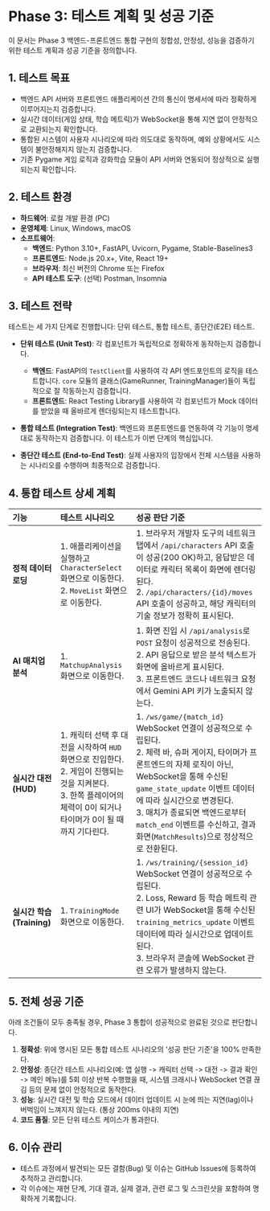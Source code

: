 # Phase 3: 테스트 계획 및 성공 기준

이 문서는 Phase 3 백엔드-프론트엔드 통합 구현의 정합성, 안정성, 성능을 검증하기 위한 테스트 계획과 성공 기준을 정의합니다.

## 1. 테스트 목표

*   백엔드 API 서버와 프론트엔드 애플리케이션 간의 통신이 명세서에 따라 정확하게 이루어지는지 검증합니다.
*   실시간 데이터(게임 상태, 학습 메트릭)가 WebSocket을 통해 지연 없이 안정적으로 교환되는지 확인합니다.
*   통합된 시스템이 사용자 시나리오에 따라 의도대로 동작하며, 예외 상황에서도 시스템이 불안정해지지 않는지 검증합니다.
*   기존 Pygame 게임 로직과 강화학습 모듈이 API 서버와 연동되어 정상적으로 실행되는지 확인합니다.

## 2. 테스트 환경

*   **하드웨어**: 로컬 개발 환경 (PC)
*   **운영체제**: Linux, Windows, macOS
*   **소프트웨어**:
    *   **백엔드**: Python 3.10+, FastAPI, Uvicorn, Pygame, Stable-Baselines3
    *   **프론트엔드**: Node.js 20.x+, Vite, React 19+
    *   **브라우저**: 최신 버전의 Chrome 또는 Firefox
    *   **API 테스트 도구**: (선택) Postman, Insomnia

## 3. 테스트 전략

테스트는 세 가지 단계로 진행합니다: 단위 테스트, 통합 테스트, 종단간(E2E) 테스트.

*   **단위 테스트 (Unit Test)**: 각 컴포넌트가 독립적으로 정확하게 동작하는지 검증합니다.
    *   **백엔드**: FastAPI의 `TestClient`를 사용하여 각 API 엔드포인트의 로직을 테스트합니다. `core` 모듈의 클래스(GameRunner, TrainingManager)들이 독립적으로 잘 작동하는지 검증합니다.
    *   **프론트엔드**: React Testing Library를 사용하여 각 컴포넌트가 Mock 데이터를 받았을 때 올바르게 렌더링되는지 테스트합니다.

*   **통합 테스트 (Integration Test)**: 백엔드와 프론트엔드를 연동하여 각 기능이 명세대로 동작하는지 검증합니다. 이 테스트가 이번 단계의 핵심입니다.

*   **종단간 테스트 (End-to-End Test)**: 실제 사용자의 입장에서 전체 시스템을 사용하는 시나리오를 수행하며 최종적으로 검증합니다.

## 4. 통합 테스트 상세 계획

| 기능 | 테스트 시나리오 | 성공 판단 기준 |
| :--- | :--- | :--- |
| **정적 데이터 로딩** | 1. 애플리케이션을 실행하고 `CharacterSelect` 화면으로 이동한다.<br>2. `MoveList` 화면으로 이동한다. | 1. 브라우저 개발자 도구의 네트워크 탭에서 `/api/characters` API 호출이 성공(200 OK)하고, 응답받은 데이터로 캐릭터 목록이 화면에 렌더링된다.<br>2. `/api/characters/{id}/moves` API 호출이 성공하고, 해당 캐릭터의 기술 정보가 정확히 표시된다. |
| **AI 매치업 분석** | 1. `MatchupAnalysis` 화면으로 이동한다. | 1. 화면 진입 시 `/api/analysis`로 `POST` 요청이 성공적으로 전송된다.<br>2. API 응답으로 받은 분석 텍스트가 화면에 올바르게 표시된다.<br>3. 프론트엔드 코드나 네트워크 요청에서 Gemini API 키가 노출되지 않는다. |
| **실시간 대전 (HUD)** | 1. 캐릭터 선택 후 대전을 시작하여 `HUD` 화면으로 진입한다.<br>2. 게임이 진행되는 것을 지켜본다.<br>3. 한쪽 플레이어의 체력이 0이 되거나 타이머가 0이 될 때까지 기다린다. | 1. `/ws/game/{match_id}` WebSocket 연결이 성공적으로 수립된다.<br>2. 체력 바, 슈퍼 게이지, 타이머가 프론트엔드의 자체 로직이 아닌, WebSocket을 통해 수신된 `game_state_update` 이벤트 데이터에 따라 실시간으로 변경된다.<br>3. 매치가 종료되면 백엔드로부터 `match_end` 이벤트를 수신하고, 결과 화면(`MatchResults`)으로 정상적으로 전환된다. |
| **실시간 학습 (Training)** | 1. `TrainingMode` 화면으로 이동한다. | 1. `/ws/training/{session_id}` WebSocket 연결이 성공적으로 수립된다.<br>2. Loss, Reward 등 학습 메트릭 관련 UI가 WebSocket을 통해 수신된 `training_metrics_update` 이벤트 데이터에 따라 실시간으로 업데이트된다.<br>3. 브라우저 콘솔에 WebSocket 관련 오류가 발생하지 않는다. |

## 5. 전체 성공 기준

아래 조건들이 모두 충족될 경우, Phase 3 통합이 성공적으로 완료된 것으로 판단합니다.

1.  **정확성**: 위에 명시된 모든 통합 테스트 시나리오의 '성공 판단 기준'을 100% 만족한다.
2.  **안정성**: 종단간 테스트 시나리오(예: 앱 실행 -> 캐릭터 선택 -> 대전 -> 결과 확인 -> 메인 메뉴)를 5회 이상 반복 수행했을 때, 시스템 크래시나 WebSocket 연결 끊김 등의 문제 없이 안정적으로 동작한다.
3.  **성능**: 실시간 대전 및 학습 모드에서 데이터 업데이트 시 눈에 띄는 지연(lag)이나 버벅임이 느껴지지 않는다. (통상 200ms 이내의 지연)
4.  **코드 품질**: 모든 단위 테스트 케이스가 통과한다.

## 6. 이슈 관리

*   테스트 과정에서 발견되는 모든 결함(Bug) 및 이슈는 GitHub Issues에 등록하여 추적하고 관리합니다.
*   각 이슈에는 재현 단계, 기대 결과, 실제 결과, 관련 로그 및 스크린샷을 포함하여 명확하게 기록합니다.
